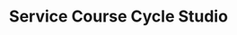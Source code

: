 ---
title: "Service Course Cycle Studio"
url: /baltimore/service-course-cycle-studio/
shop: bicycle
---